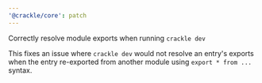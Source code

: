 ```yaml
---
'@crackle/core': patch
---
```


Correctly resolve module exports when running `crackle dev`

This fixes an issue where `crackle dev` would not resolve an entry's exports when the entry re-exported from another module using `export * from ...` syntax.
